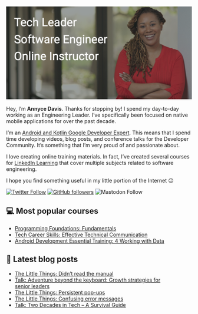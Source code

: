 ![Banner image for adavis GitHub profile](images/banner_image_github_profile_adavis.png)

Hey, I’m **Annyce Davis**. Thanks for stopping by! I spend my day-to-day working as an Engineering Leader. I’ve specifically been focused on native mobile applications for over the past decade.

I’m an [Android and Kotlin Google Developer Expert](https://developers.google.com/community/experts/directory/profile/profile-annyce-davis). This means that I spend time developing videos, blog posts, and conference talks for the Developer Community. It’s something that I’m very proud of and passionate about.

I love creating online training materials. In fact, I’ve created several courses for [LinkedIn Learning](https://www.linkedin.com/learning/instructors/annyce-davis?u=0) that cover multiple subjects related to software engineering.

I hope you find something useful in my little portion of the Internet :wink:

[![Twitter Follow](https://img.shields.io/twitter/follow/brwngrldev?color=%23e71f2e&style=for-the-badge&logo=twitter&label=brwngrldev)](https://twitter.com/brwngrldev) [![GitHub followers](https://img.shields.io/github/followers/adavis?color=%23e71f2e&style=for-the-badge&logo=github)](https://github.com/adavis?tab=followers) ![Mastodon Follow](https://img.shields.io/mastodon/follow/109274424811532162?domain=https%3A%2F%2Fandroiddev.social&style=for-the-badge&logo=mastodon&color=%2323e71f2)

## :computer: Most popular courses
- [Programming Foundations: Fundamentals](https://www.linkedin.com/learning/programming-foundations-fundamentals-3)
- [Tech Career Skills: Effective Technical Communication](https://www.linkedin.com/learning/tech-career-skills-effective-technical-communication?u=0)
- [Android Development Essential Training: 4 Working with Data](https://www.linkedin.com/learning/android-development-essential-training-4-working-with-data/developing-data-driven-apps)

## :notebook: Latest blog posts
<!-- BLOG-POST-LIST:START -->
- [The Little Things: Didn’t read the manual](https://annycedavis.com/2024/10/the-little-things-didnt-read-the-manual.html?utm_source=rss&utm_medium=rss&utm_campaign=the-little-things-didnt-read-the-manual)
- [Talk: Adventure beyond the keyboard: Growth strategies for senior leaders](https://annycedavis.com/2024/09/talk-growth-strategies-for-senior-leaders.html?utm_source=rss&utm_medium=rss&utm_campaign=talk-growth-strategies-for-senior-leaders)
- [The Little Things: Persistent pop-ups](https://annycedavis.com/2024/07/the-little-things-persistent-pop-ups.html?utm_source=rss&utm_medium=rss&utm_campaign=the-little-things-persistent-pop-ups)
- [The Little Things: Confusing error messages](https://annycedavis.com/2024/06/the-little-things-confusing-error-messages.html?utm_source=rss&utm_medium=rss&utm_campaign=the-little-things-confusing-error-messages)
- [Talk: Two Decades in Tech – A Survival Guide](https://annycedavis.com/2024/06/talk-two-decades-in-tech-a-survival-guide.html?utm_source=rss&utm_medium=rss&utm_campaign=talk-two-decades-in-tech-a-survival-guide)
<!-- BLOG-POST-LIST:END -->

